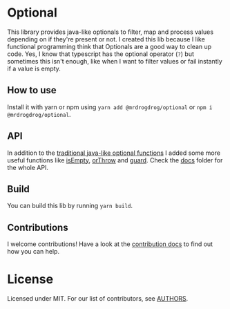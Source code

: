 <!--
SPDX-FileCopyrightText: 2022 Tilman Vatteroth

SPDX-License-Identifier: CC-BY-SA-4.0
-->

# Optional

This library provides java-like optionals to filter, map and process values depending on if they're present or not.
I created this lib because I like functional programming think that Optionals are a good way to clean up code.
Yes, I know that typescript has the optional operator (`?`) but sometimes this isn't enough, like when I want to filter values or fail instantly if a value is empty.

## How to use

Install it with yarn or npm using `yarn add @mrdrogdrog/optional` or `npm i @mrdrogdrog/optional`.

## API

In addition to the [traditional java-like optional functions](https://docs.oracle.com/javase/8/docs/api/java/util/Optional.html) I added some more useful functions like
[isEmpty](https://github.com/mrdrogdrog/optional/blob/main/docs/Optional.md#isempty), [orThrow](https://github.com/mrdrogdrog/optional/blob/main/docs/Optional.md#orthrow) and [guard](https://github.com/mrdrogdrog/optional/blob/main/docs/Optional.md#guard).
Check the [docs](https://github.com/mrdrogdrog/optional/tree/main/docs) folder for the whole API.

## Build
You can build this lib by running `yarn build`.

## Contributions

I welcome contributions!
Have a look at the [contribution docs](CONTRIBUTING.md) to find out how you can help.

# License

Licensed under MIT. For our list of contributors, see [AUTHORS](AUTHORS).
